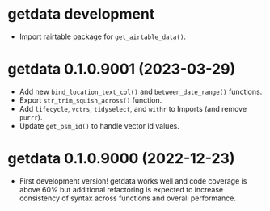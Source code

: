 <!-- NEWS.md is maintained by https://cynkra.github.io/fledge, do not edit -->

# getdata development

* Import rairtable package for `get_airtable_data()`.

# getdata 0.1.0.9001 (2023-03-29)

* Add new `bind_location_text_col()` and `between_date_range()` functions.
* Export `str_trim_squish_across()` function.
* Add `lifecycle`,  `vctrs`, `tidyselect`, and `withr` to Imports (and remove `purrr`).
* Update `get_osm_id()` to handle vector id values.

# getdata 0.1.0.9000 (2022-12-23)

* First development version! getdata works well and code coverage is above 60% but additional refactoring is expected to increase consistency of syntax across functions and overall performance.
